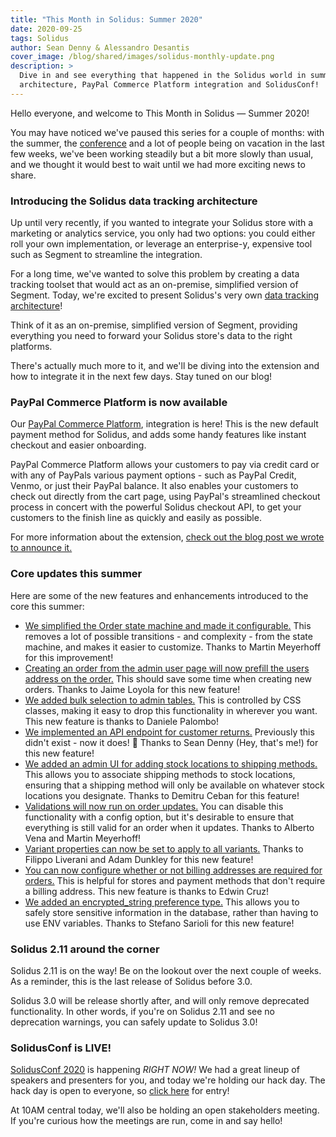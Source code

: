 ```yaml
---
title: "This Month in Solidus: Summer 2020"
date: 2020-09-25
tags: Solidus
author: Sean Denny & Alessandro Desantis
cover_image: /blog/shared/images/solidus-monthly-update.png
description: >
  Dive in and see everything that happened in the Solidus world in summer 2020: new data tracking
  architecture, PayPal Commerce Platform integration and SolidusConf!
---
```


Hello everyone, and welcome to This Month in Solidus — Summer 2020!

You may have noticed we've paused this series for a couple of months: with the summer, the
[conference](https://solidus.io/blog/2020/07/17/announcing-solidusconf-2020.html) and a lot of
people being on vacation in the last few weeks, we've been working steadily but a bit more slowly
than usual, and we thought it would best to wait until we had more exciting news to share. 

### Introducing the Solidus data tracking architecture

Up until very recently, if you wanted to integrate your Solidus store with a marketing or analytics
service, you only had two options: you could either roll your own implementation, or leverage an
enterprise-y, expensive tool such as Segment to streamline the integration.

For a long time, we've wanted to solve this problem by creating a data tracking toolset that would
act as an on-premise, simplified version of Segment. Today, we're excited to present Solidus's very
own [data tracking architecture](https://github.com/solidusio-contrib/solidus_tracking)!

Think of it as an on-premise, simplified version of Segment, providing everything you need to
forward your Solidus store's data to the right platforms.

There's actually much more to it, and we'll be diving into the extension and how to integrate it
in the next few days. Stay tuned on our blog!

### PayPal Commerce Platform is now available

Our [PayPal Commerce Platform](https://github.com/solidusio-contrib/solidus_paypal_commerce_platform),
integration is here! This is the new default payment method for Solidus, and adds some handy
features like instant checkout and easier onboarding.

PayPal Commerce Platform allows your customers to pay via credit card or with any of PayPals various 
payment options - such as PayPal Credit, Venmo, or just their PayPal balance. It also enables your
customers to check out directly from the cart page, using PayPal's streamlined checkout process in
concert with the powerful Solidus  checkout API, to get your customers to the finish line as quickly
and easily as possible.

For more information about the extension,
[check out the blog post we wrote to announce it.](https://solidus.io/blog/2020/09/02/solidus-paypal-commerce-platform.html)

### Core updates this summer

Here are some of the new features and enhancements introduced to the core this summer: 

- [We simplified the Order state machine and made it configurable.](https://github.com/solidusio/solidus/pull/3542)
  This removes a lot of possible transitions - and complexity - from the state machine, and makes it
  easier to customize. Thanks to Martin Meyerhoff for this improvement!
- [Creating an order from the admin user page will now prefill the users address on the order.](https://github.com/solidusio/solidus/pull/3558)
  This should save some time when creating new orders. Thanks to Jaime Loyola for this new feature!
- [We added bulk selection to admin tables.](https://github.com/solidusio/solidus/pull/3565)
  This is controlled by CSS classes, making it easy to drop this functionality in wherever you want.
  This new feature is thanks to Daniele Palombo!
- [We implemented an API endpoint for customer returns.](https://github.com/solidusio/solidus/pull/3579)
  Previously this didn't exist - now it does! 🎉 Thanks to Sean Denny (Hey, that's me!) for this new
  feature!
- [We added an admin UI for adding stock locations to shipping methods.](https://github.com/solidusio/solidus/pull/3624)
  This allows you to associate shipping methods to stock locations, ensuring that a shipping method
  will only be available on whatever stock locations you designate. Thanks to Demitru Ceban for this
  feature!
- [Validations will now run on order updates.](https://github.com/solidusio/solidus/pull/3645) You
  can disable this functionality with a config option, but it's desirable to ensure that everything is
  still valid for an order when it updates. Thanks to Alberto Vena and Martin Meyerhoff!
- [Variant properties can now be set to apply to all variants.](https://github.com/solidusio/solidus/pull/3653)
  Thanks to Filippo Liverani and Adam Dunkley for this new feature!
- [You can now configure whether or not billing addresses are required for orders.](https://github.com/solidusio/solidus/pull/3658)
  This is helpful for stores and payment methods that don't require a billing address. This new
  feature is thanks to Edwin Cruz!
- [We added an encrypted_string preference type.](https://github.com/solidusio/solidus/pull/3676)
  This allows you to safely store sensitive information in the database, rather than having to use
  ENV variables. Thanks to Stefano Sarioli for this new feature!

### Solidus 2.11 around the corner

Solidus 2.11 is on the way! Be on the lookout over the next couple of weeks. As a reminder, this is
the last release of Solidus before 3.0.

Solidus 3.0 will be release shortly after, and will only remove deprecated functionality. In other
words, if you're on Solidus 2.11 and see no deprecation warnings, you can safely update to Solidus 
3.0!

### SolidusConf is LIVE!

[SolidusConf 2020](http://conf.solidus.io/) is happening *RIGHT NOW!* We had a great lineup of
speakers and presenters for you, and today we're holding our hack day. The hack day is open to
everyone, so [click here](https://hopin.to/events/solidusconf-2020) for entry!

At 10AM central today, we'll also be holding an open stakeholders meeting. If you're curious how
the meetings are run, come in and say hello!
